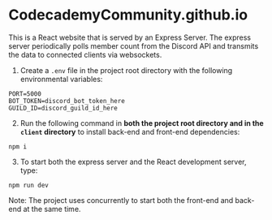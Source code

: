 # CodecademyCommunity.github.io

This is a React website that is served by an Express Server. The express server periodically polls member count from the Discord API and transmits the data to connected clients via websockets.

1. Create a `.env` file in the project root directory with the following environmental variables:
```
PORT=5000
BOT_TOKEN=discord_bot_token_here
GUILD_ID=discord_guild_id_here
```
2. Run the following command in **both the project root directory and in the `client` directory** to install back-end and front-end dependencies:
```
npm i
```

3. To start both the express server and the React development server, type:
```
npm run dev
```
Note: The project uses concurrently to start both the front-end and back-end at the same time.
